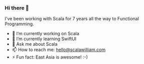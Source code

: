 ### Hi there 👋

I've been working with Scala for 7 years all the way to Functional Programming.

- 🔭 I’m currently working on Scala
- 🌱 I’m currently learning SwiftUI
- 💬 Ask me about Scala
- 📫 How to reach me: hello@scalawilliam.com
- ⚡ Fun fact: East Asia is awesome! :-)
